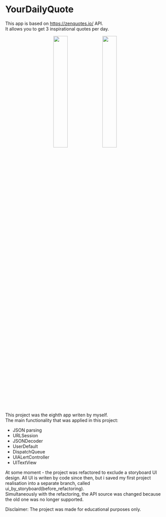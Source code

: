 # YourDailyQuote
This app is based on https://zenquotes.io/ API.\
It allows you to get 3 inspirational quotes per day.

<p align="center">
<img src="https://user-images.githubusercontent.com/82824022/211313268-21f447a5-d5d8-4510-a210-ebff969aae90.PNG" width=30% height=30%>  <img src="https://user-images.githubusercontent.com/82824022/211313253-333da18f-f045-4acb-afe7-f3f0446b1b01.PNG" width=30% height=30%> 
</p>

This project was the eighth app writen by myself.\
The main functionality that was applied in this project:
- JSON parsing
- URLSession
- JSONDecoder
- UserDefault
- DispatchQueue
- UIALertController
- UITextView

At some moment - the project was refactored to exclude a storyboard UI design. All UI is writen by code since then, but i saved my first project realisation into a separate branch, called ui_by_storyboard(before_refactoring).\
Simultaneously with the refactoring, the API source was changed because the old one was no longer supported.

Disclaimer:
The project was made for educational purposes only.
